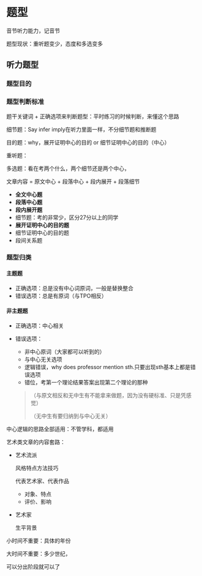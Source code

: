 # 题型

音节听力能力，记音节

题型现状：重听题变少，态度和多选变多

## 听力题型

### 题型目的



### 题型判断标准

题干关键词 + 正确选项来判断题型：平时练习的时候判断，来懂这个思路

细节题：Say infer imply在听力里面一样，不分细节题和推断题

目的题：why，展开证明中心的目的 or 细节证明中心的目的（中心）

重听题：

多选题：看在考两个什么，两个细节还是两个中心，



文章内容 = 原文中心 + 段落中心 + 段内展开 + 段落细节

- **全文中心题**
- **段落中心题**
- **段内展开题**
- 细节题：考的非常少，区分27分以上的同学
- **展开证明中心的目的题**
- 细节证明中心的目的题
- 段间关系题



### 题型归类

#### 主题题

- 正确选项：总是没有中心词原词，一般是替换整合
- 错误选项：总是有原词（与TPO相反）

#### 非主题题

- 正确选项：中心相关

- 错误选项：
  - 非中心原词（大家都可以听到的）
  - 与中心无关选项
  - 逻辑错误，why does professor mention sth.只要出现sth基本上都是错误选项
  - 错位，考第一个理论结果答案出现第二个理论的那种
  
  > （与原文相反和无中生有不能拿来做题，因为没有硬标准、只是凭感觉）
  >
  > （无中生有要归纳到与中心无关）



中心逻辑的思路全部适用：不管学科，都适用

艺术类文章的内容套路：

- 艺术流派

  风格特点方法技巧

  代表艺术家、代表作品

  - 对象、特点
  - 评价、影响

- 艺术家

  生平背景



小时间不重要：具体的年份

大时间不重要：多少世纪，

可以分出阶段就可以了

​                                                            

